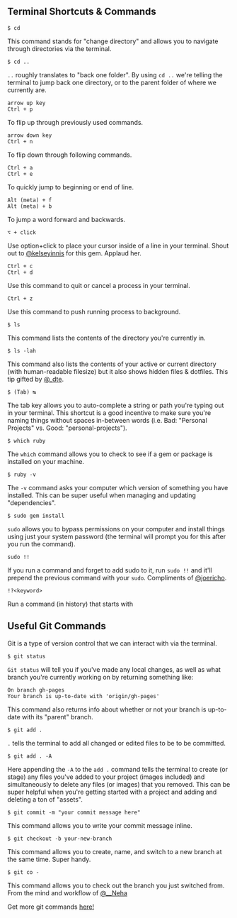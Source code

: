 ## Terminal Shortcuts & Commands

```
$ cd
```
This command stands for "change directory" and allows you to navigate through directories via the terminal.

```
$ cd ..
```
`..` roughly translates to "back one folder". By using `cd ..` we're telling the terminal to jump back one directory, or to the parent folder of where we currently are.

```
arrow up key
Ctrl + p
```
To flip up through previously used commands.

```
arrow down key
Ctrl + n
```
To flip down through following commands.

```
Ctrl + a
Ctrl + e
```
To quickly jump to beginning or end of line.

```
Alt (meta) + f
Alt (meta) + b
```
To jump a word forward and backwards.

```
⌥ + click
```
Use option+click to place your cursor inside of a line in your terminal. Shout out to [@kelseyinnis](https://twitter.com/kelseyinnis) for this gem. Applaud her.

```
Ctrl + c
Ctrl + d
```
Use this command to quit or cancel a process in your terminal.

```
Ctrl + z
```
Use this command to push running process to background.

```
$ ls
```
This command lists the contents of the directory you're currently in.

```
$ ls -lah
```
This command also lists the contents of your active or current directory (with human-readable filesize) but it also shows hidden files & dotfiles. This tip gifted by [@_dte](https://twitter.com/_dte).

```
$ (Tab) ↹
```
The tab key allows you to auto-complete a string or path you're typing out in your terminal. This shortcut is a good incentive to make sure you're naming things without spaces in-between words (i.e. Bad: "Personal Projects" vs. Good: "personal-projects").

```
$ which ruby
```
The `which` command allows you to check to see if a gem or package is installed on your machine.

```
$ ruby -v
```
The `-v` command asks your computer which version of something you have installed. This can be super useful when managing and updating "dependencies".

```
$ sudo gem install
```
`sudo` allows you to bypass permissions on your computer and install things using just your system password (the terminal will prompt you for this after you run the command).

```
sudo !!
```
If you run a command and forget to add sudo to it, run `sudo !!` and it'll prepend the previous command with your `sudo`. Compliments of [@joericho](https://twitter.com/joericho).

```
!?<keyword>
```
Run a command (in history) that starts with <keyword>

## Useful Git Commands

Git is a type of version control that we can interact with via the terminal.

```
$ git status
```

`Git status` will tell you if you've made any local changes, as well as what branch you're currently working on by returning something like: 

```
On branch gh-pages
Your branch is up-to-date with 'origin/gh-pages'
```
This command also returns info about whether or not your branch is up-to-date with its "parent" branch.

```
$ git add .
```
`.` tells the terminal to add all changed or edited files to be to be committed.

```
$ git add . -A
```
Here appending the `-A` to the `add .` command  tells the terminal to create (or stage) any files you've added to your project (images included) and simultaneously to delete any files (or images) that you removed. This can be super helpful when you're getting started with a project and adding and deleting a ton of "assets".

```
$ git commit -m "your commit message here"
```
This command allows you to write your commit message inline.

```
$ git checkout -b your-new-branch
```
This command allows you to create, name, and switch to a new branch at the same time. Super handy.

```
$ git co -
```
This command allows you to check out the branch you just switched from. From the mind and workflow of [@__Neha ](https://twitter.com/__Neha)

Get more git commands <a href="http://git-scm.com/">here!</a>